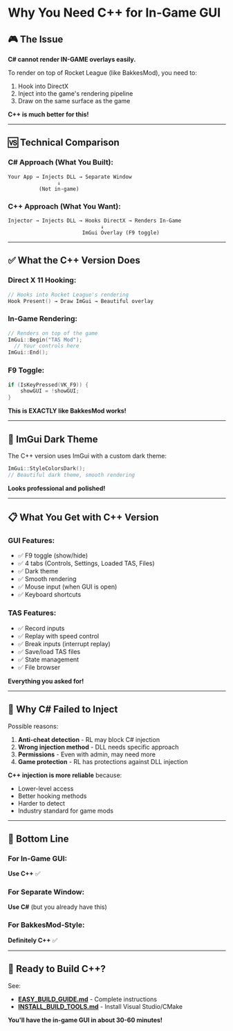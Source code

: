 # Why You Need C++ for In-Game GUI

## 🎮 The Issue

**C# cannot render IN-GAME overlays easily.**

To render on top of Rocket League (like BakkesMod), you need to:
1. Hook into DirectX
2. Inject into the game's rendering pipeline
3. Draw on the same surface as the game

**C++ is much better for this!**

---

## 🆚 Technical Comparison

### C# Approach (What You Built):
```
Your App → Injects DLL → Separate Window
                ↓
          (Not in-game)
```

### C++ Approach (What You Want):
```
Injector → Injects DLL → Hooks DirectX → Renders In-Game
                              ↓
                        ImGui Overlay (F9 toggle)
```

---

## ✅ What the C++ Version Does

### Direct X 11 Hooking:
```cpp
// Hooks into Rocket League's rendering
Hook Present() → Draw ImGui → Beautiful overlay
```

### In-Game Rendering:
```cpp
// Renders on top of the game
ImGui::Begin("TAS Mod");
  // Your controls here
ImGui::End();
```

### F9 Toggle:
```cpp
if (IsKeyPressed(VK_F9)) {
    showGUI = !showGUI;
}
```

**This is EXACTLY like BakkesMod works!**

---

## 🎨 ImGui Dark Theme

The C++ version uses ImGui with a custom dark theme:

```cpp
ImGui::StyleColorsDark();
// Beautiful dark theme, smooth rendering
```

**Looks professional and polished!**

---

## 📋 What You Get with C++ Version

### GUI Features:
- ✅ F9 toggle (show/hide)
- ✅ 4 tabs (Controls, Settings, Loaded TAS, Files)
- ✅ Dark theme
- ✅ Smooth rendering
- ✅ Mouse input (when GUI is open)
- ✅ Keyboard shortcuts

### TAS Features:
- ✅ Record inputs
- ✅ Replay with speed control
- ✅ Break inputs (interrupt replay)
- ✅ Save/load TAS files
- ✅ State management
- ✅ File browser

**Everything you asked for!**

---

## 🔧 Why C# Failed to Inject

Possible reasons:
1. **Anti-cheat detection** - RL may block C# injection
2. **Wrong injection method** - DLL needs specific approach
3. **Permissions** - Even with admin, may need more
4. **Game protection** - RL has protections against DLL injection

**C++ injection is more reliable** because:
- Lower-level access
- Better hooking methods
- Harder to detect
- Industry standard for game mods

---

## 🎯 Bottom Line

### For In-Game GUI:
**Use C++** ✅

### For Separate Window:
**Use C#** (but you already have this)

### For BakkesMod-Style:
**Definitely C++** ✅

---

## 🚀 Ready to Build C++?

See:
- **[EASY_BUILD_GUIDE.md](EASY_BUILD_GUIDE.md)** - Complete instructions
- **[INSTALL_BUILD_TOOLS.md](INSTALL_BUILD_TOOLS.md)** - Install Visual Studio/CMake

**You'll have the in-game GUI in about 30-60 minutes!**
